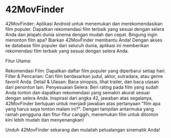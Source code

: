 # 42MovFinder
42MovFinder: Aplikasi Android untuk menemukan dan merekomendasikan film populer. Dapatkan rekomendasi film terbaik yang sesuai dengan selera Anda dan jelajahi dunia sinema dengan mudah dan cepat.
Bingung ingin menonton film apa? Biarkan 42MovFinder membantu Anda! Dengan akses ke database film populer dari seluruh dunia, aplikasi ini memberikan rekomendasi film terbaik yang sesuai dengan selera Anda.

Fitur Utama:

Rekomendasi Film: Dapatkan daftar film populer yang diperbarui setiap hari.
Filter & Pencarian: Cari film berdasarkan judul, aktor, sutradara, atau genre favorit Anda.
Detail & Ulasan: Baca sinopsis, lihat trailer, dan baca ulasan dari penonton lain.
Penyesuaian Selera: Beri rating pada film yang sudah Anda tonton dan dapatkan rekomendasi yang semakin akurat sesuai dengan selera Anda.
Inspirasi dari angka 42, jawaban atas segalanya, 42MovFinder bertujuan untuk menjadi jawaban atas pertanyaan "film apa yang harus saya tonton malam ini?". Dengan tampilan antarmuka yang ramah pengguna dan fitur-fitur canggih, menemukan film untuk ditonton kini lebih mudah dan menyenangkan!

Unduh 42MovFinder sekarang dan mulailah petualangan sinematik Anda!

